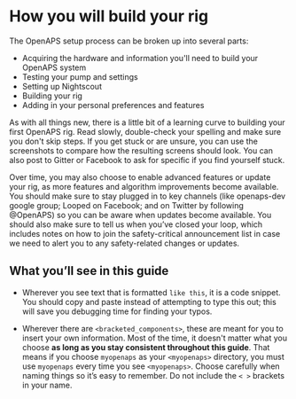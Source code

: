 # How you will build your rig

The OpenAPS setup process can be broken up into several parts:

* Acquiring the hardware and information you'll need to build your OpenAPS system
* Testing your pump and settings
* Setting up Nightscout
* Building your rig
* Adding in your personal preferences and features

As with all things new, there is a little bit of a learning curve to building your first OpenAPS rig.  Read slowly, double-check your spelling and make sure you don't skip steps.  If you get stuck or are unsure, you can use the screenshots to compare how the resulting screens should look.  You can also post to Gitter or Facebook to ask for specific if you find yourself stuck.

Over time, you may also choose to enable advanced features or update your rig, as more features and algorithm improvements become available. You should make sure to stay plugged in to key channels (like openaps-dev google group; Looped on Facebook; and on Twitter by following @OpenAPS) so you can be aware when updates become available. You should also make sure to tell us when you’ve closed your loop, which includes notes on how to join the safety-critical announcement list in case we need to alert you to any safety-related changes or updates.

## What you’ll see in this guide

* Wherever you see text that is formatted `like this`, it is a code snippet. You should copy and paste instead of attempting to type this out; this will save you debugging time for finding your typos.

* Wherever there are `<bracketed_components>`, these are meant for you to insert your own information. Most of the time, it doesn't matter what you choose **as long as you stay consistent throughout this guide**. That means if you choose `myopenaps` as your  `<myopenaps>` directory, you must use `myopenaps` every time you see `<myopenaps>`. Choose carefully when naming things so it’s easy to remember. Do not include the `< >` brackets in your name.

